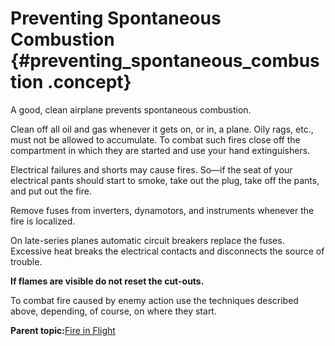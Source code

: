# Preventing Spontaneous Combustion {#preventing_spontaneous_combustion .concept}

A good, clean airplane prevents spontaneous combustion.

Clean off all oil and gas whenever it gets on, or in, a plane. Oily rags, etc., must not be allowed to accumulate. To combat such fires close off the compartment in which they are started and use your hand extinguishers.

Electrical failures and shorts may cause fires. So—if the seat of your electrical pants should start to smoke, take out the plug, take off the pants, and put out the fire.

Remove fuses from inverters, dynamotors, and instruments whenever the fire is localized.

On late-series planes automatic circuit breakers replace the fuses. Excessive heat breaks the electrical contacts and disconnects the source of trouble.

**If flames are visible do not reset the cut-outs.**

To combat fire caused by enemy action use the techniques described above, depending, of course, on where they start.

**Parent topic:**[Fire in Flight](../topics/fire_in_flight.md)

